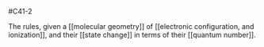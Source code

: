 #C41-2 

The rules, given a [[molecular geometry]] of [[electronic configuration, and ionization]], and their [[state change]] in terms of their [[quantum number]].